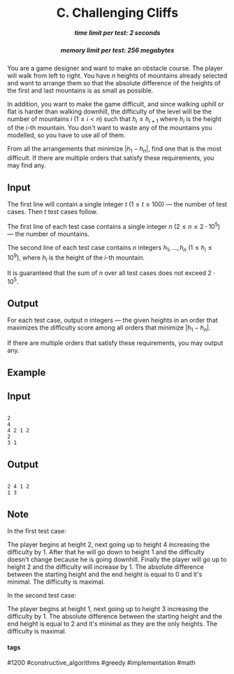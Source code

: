 <h1 style='text-align: center;'> C. Challenging Cliffs</h1>

<h5 style='text-align: center;'>time limit per test: 2 seconds</h5>
<h5 style='text-align: center;'>memory limit per test: 256 megabytes</h5>

You are a game designer and want to make an obstacle course. The player will walk from left to right. You have $n$ heights of mountains already selected and want to arrange them so that the absolute difference of the heights of the first and last mountains is as small as possible. 

In addition, you want to make the game difficult, and since walking uphill or flat is harder than walking downhill, the difficulty of the level will be the number of mountains $i$ ($1 \leq i < n$) such that $h_i \leq h_{i+1}$ where $h_i$ is the height of the $i$-th mountain. You don't want to waste any of the mountains you modelled, so you have to use all of them. 

From all the arrangements that minimize $|h_1-h_n|$, find one that is the most difficult. If there are multiple orders that satisfy these requirements, you may find any.

## Input

The first line will contain a single integer $t$ ($1 \leq t \leq 100$) — the number of test cases. Then $t$ test cases follow.

The first line of each test case contains a single integer $n$ ($2 \leq n \leq 2 \cdot 10^5$) — the number of mountains.

The second line of each test case contains $n$ integers $h_1,\ldots,h_n$ ($1 \leq h_i \leq 10^9$), where $h_i$ is the height of the $i$-th mountain.

It is guaranteed that the sum of $n$ over all test cases does not exceed $2 \cdot 10^5$.

## Output

For each test case, output $n$ integers — the given heights in an order that maximizes the difficulty score among all orders that minimize $|h_1-h_n|$.

If there are multiple orders that satisfy these requirements, you may output any.

## Example

## Input


```

2
4
4 2 1 2
2
3 1

```
## Output


```

2 4 1 2 
1 3

```
## Note

In the first test case:

The player begins at height $2$, next going up to height $4$ increasing the difficulty by $1$. After that he will go down to height $1$ and the difficulty doesn't change because he is going downhill. Finally the player will go up to height $2$ and the difficulty will increase by $1$. The absolute difference between the starting height and the end height is equal to $0$ and it's minimal. The difficulty is maximal.

In the second test case:

The player begins at height $1$, next going up to height $3$ increasing the difficulty by $1$. The absolute difference between the starting height and the end height is equal to $2$ and it's minimal as they are the only heights. The difficulty is maximal.



#### tags 

#1200 #constructive_algorithms #greedy #implementation #math 